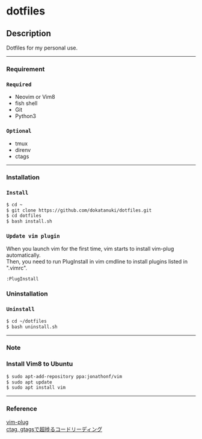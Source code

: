 # dotfiles


## Description
Dotfiles for my personal use.  

---

### Requirement
### `Required`
- Neovim or Vim8
- fish shell
- Git
- Python3
### `Optional`
- tmux
- direnv
- ctags

---

### Installation
### `Install`
```sh
$ cd ~
$ git clone https://github.com/dokatanuki/dotfiles.git
$ cd dotfiles
$ bash install.sh
```

### `Update vim plugin`
When you launch vim for the first time, vim starts to install vim-plug automatically.  
Then, you need to run PlugInstall in vim cmdline to install plugins listed in ".vimrc".
```
:PlugInstall
```

### Uninstallation
### `Uninstall`
```sh
$ cd ~/dotfiles
$ bash uninstall.sh
```

---

### Note
### Install Vim8 to Ubuntu
```sh
$ sudo apt-add-repository ppa:jonathonf/vim
$ sudo apt update
$ sudo apt install vim
```

---

### Reference
[vim-plug](https://github.com/junegunn/vim-plug "vim-plug")  
[ctag, gtagsで超捗るコードリーディング](https://qiita.com/coil_msp123/items/cb36e6698aa6734a901e "ctag, gtagsで超捗るコードリーディング")  
